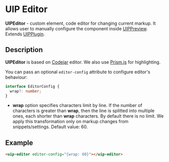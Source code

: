# UIP Editor

**UIPEditor** - custom element, code editor for changing current markup. It allows user to manually configure
the component inside [UIPPreview](src/core/README.md). Extends [UIPPlugin](src/core/README.md#uip-plugin).

## Description
**UIPEditor** is based on [Codejar](https://medv.io/codejar/) editor. We also use [Prism.js](https://prismjs.com/) for highlighting.

You can pass an optional `editor-config` attribute to configure editor's behaviour:

```typescript
interface EditorConfig {
  wrap?: number;
}
```

- **wrap** option specifies characters limit by line. If the number of characters is greater than **wrap**, then the line is splitted into multiple ones, each shorter than **wrap** characters. By default there is no limit. We apply this transformation only on markup changes from snippets/settings. Default value: 60.

## Example
```html
<uip-editor editor-config="{wrap: 60}"></uip-editor>
```
